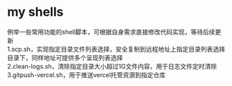 # my shells
例举一些常用功能的shell脚本，可根据自身需求直接修改代码实现，等待后续更新<br />
1.scp.sh，实现指定目录文件列表选择，安全复制到远程地址上指定目录列表选择目录下，同样地址可提供多个呈现列表选择<br>
2.clean-logs.sh，清除指定目录大小超过1G文件内容，用于日志文件定时清除<br>
3.gitpush-vercel.sh，用于推送vercel托管资源到指定仓库<br>